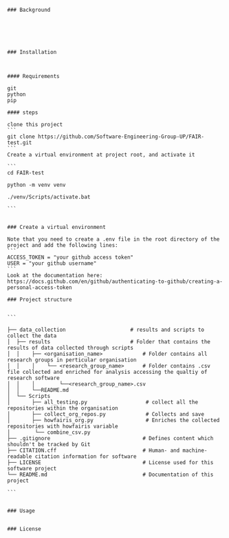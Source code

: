     
    ### Background 
    
    
    
    
    
    
    ### Installation 
    
    
    
    #### Requirements 
    
    git 
    python 
    pip 
    
    #### steps 
    
    clone this project 
    ```
    git clone https://github.com/Software-Engineering-Group-UP/FAIR-test.git
    ```
    Create a virtual environment at project root, and activate it 
    
    ```
    cd FAIR-test
    
    python -m venv venv
    
    ./venv/Scripts/activate.bat
    
    ```
    
    
    ### Create a virtual environment 
    
    Note that you need to create a .env file in the root directory of the project and add the following lines:
    ```
    ACCESS_TOKEN = "your github access token" 
    USER = "your github username" 
    ```
    Look at the documentation here:  https://docs.github.com/en/github/authenticating-to-github/creating-a-personal-access-token
    
    ### Project structure 
    
    
    ```
    
    ├── data_collection                     # results and scripts to collect the data  
    │  ├── results                          # Folder that contains the results of data collected through scripts
    │  │    ├── <organisation_name>	            # Folder contains all research groups in perticular organisation 
    │  │    │    └── <research_group_name>      # Folder contains .csv file collected and enriched for analysis accessing the qualtiy of research software 
    │  │    │        └──<research_group_name>.csv
    │  │    └──README.md 
    │  └── Scripts 
    │       ├── all_testing.py                   # collect all the repositories within the organisation
    │       ├── collect_org_repos.py             # Collects and save
    │       ├── howfairis_org.py                 # Enriches the collected repositories with howfairis variable
    │        └── combine_csv.py  
    ├── .gitignore				                # Defines content which shouldn't be tracked by Git
    ├── CITATION.cff			                # Human- and machine-readable citation information for software
    ├── LICENSE				                    # License used for this software project
    └── README.md				                # Documentation of this project
    
    ```
    
    
    ### Usage 
    
    
    ### License 